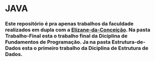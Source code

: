 # JAVA
<h3>Este repositório é pra apenas trabalhos da faculdade realizados em dupla com a  <a href="https://github.com/Elizane-da-Conceicao">Elizane-da-Conceição<a>. Na pasta Trabalho-Final esta o trabalho final da Diciplina de Fundamentos de Programação. Ja na pasta Estrutura-de-Dados esta o primeiro trabalho da Diciplina de Estrutura de Dados.</h3>